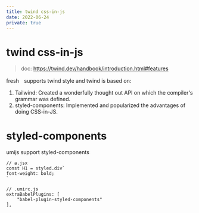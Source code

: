 ```yaml
---
title: twind css-in-js
date: 2022-06-24
private: true
---
```


# twind css-in-js

> doc: https://twind.dev/handbook/introduction.html#features

fresh　supports twind style and twind is based on:

1. Tailwind: Created a wonderfully thought out API on which the compiler's
   grammar was defined.
2. styled-components: Implemented and popularized the advantages of doing
   CSS-in-JS.

# styled-components

umijs support styled-components

    // a.jsx
    const H1 = styled.div`
    font-weight: bold;
    `

    // .umirc.js
    extraBabelPlugins: [
        "babel-plugin-styled-components"
    ],
